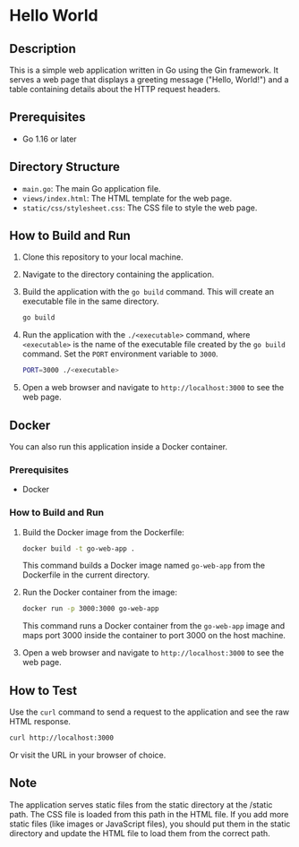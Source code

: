 # Hello World

## Description

This is a simple web application written in Go using the Gin framework. It serves a web page that displays a greeting message ("Hello, World!") and a table containing details about the HTTP request headers.

## Prerequisites

- Go 1.16 or later

## Directory Structure

- `main.go`: The main Go application file.
- `views/index.html`: The HTML template for the web page.
- `static/css/stylesheet.css`: The CSS file to style the web page.

## How to Build and Run

1. Clone this repository to your local machine.
2. Navigate to the directory containing the application.
3. Build the application with the `go build` command. This will create an executable file in the same directory.

    ```bash
    go build
    ```

4. Run the application with the `./<executable>` command, where `<executable>` is the name of the executable file created by the `go build` command. Set the `PORT` environment variable to `3000`.

    ```bash
    PORT=3000 ./<executable>
    ```

5. Open a web browser and navigate to `http://localhost:3000` to see the web page.

## Docker

You can also run this application inside a Docker container.

### Prerequisites

- Docker

### How to Build and Run

1. Build the Docker image from the Dockerfile:

    ```bash
    docker build -t go-web-app .
    ```

    This command builds a Docker image named `go-web-app` from the Dockerfile in the current directory.

2. Run the Docker container from the image:

    ```bash
    docker run -p 3000:3000 go-web-app
    ```

    This command runs a Docker container from the `go-web-app` image and maps port 3000 inside the container to port 3000 on the host machine.

3. Open a web browser and navigate to `http://localhost:3000` to see the web page.

## How to Test

Use the `curl` command to send a request to the application and see the raw HTML response.

```bash
curl http://localhost:3000
```

Or visit the URL in your browser of choice.

## Note

The application serves static files from the static directory at the /static path. The CSS file is loaded from this path in the HTML file. If you add more static files (like images or JavaScript files), you should put them in the static directory and update the HTML file to load them from the correct path.